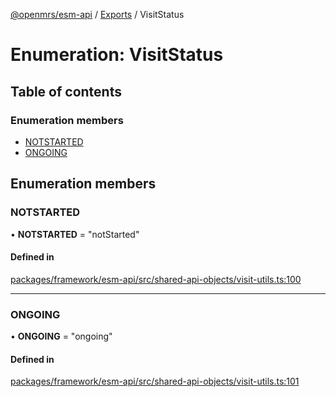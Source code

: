 [@openmrs/esm-api](../API.md) / [Exports](../modules.md) / VisitStatus

# Enumeration: VisitStatus

## Table of contents

### Enumeration members

- [NOTSTARTED](visitstatus.md#notstarted)
- [ONGOING](visitstatus.md#ongoing)

## Enumeration members

### NOTSTARTED

• **NOTSTARTED** = "notStarted"

#### Defined in

[packages/framework/esm-api/src/shared-api-objects/visit-utils.ts:100](https://github.com/openmrs/openmrs-esm-core/blob/master/packages/framework/esm-api/src/shared-api-objects/visit-utils.ts#L100)

___

### ONGOING

• **ONGOING** = "ongoing"

#### Defined in

[packages/framework/esm-api/src/shared-api-objects/visit-utils.ts:101](https://github.com/openmrs/openmrs-esm-core/blob/master/packages/framework/esm-api/src/shared-api-objects/visit-utils.ts#L101)
